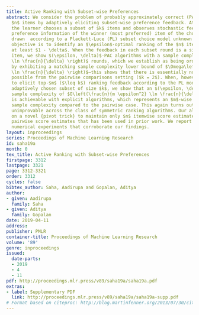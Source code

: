 ```yaml
---
title: Active Ranking with Subset-wise Preferences
abstract: We consider the problem of probably approximately correct (PAC) ranking
  $n$ items by adaptively eliciting subset-wise preference feedback. At each round,
  the learner chooses a subset of $k$ items and observes stochastic feedback indicating
  preference information of the winner (most preferred) item of the chosen subset
  drawn  according to a Plackett-Luce (PL) subset choice model unknown a priori. The
  objective is to identify an $\epsilon$-optimal ranking of the $n$ items with probability
  at least $1 - \delta$. When the feedback in each subset round is a single Plackett-Luce-sampled
  item, we show $(\epsilon, \delta)$-PAC algorithms with a sample complexity of $O\left(\frac{n}{\epsilon^2}
  \ln \frac{n}{\delta} \right)$ rounds, which we establish as being order-optimal
  by exhibiting a matching sample complexity lower bound of $\Omega\left(\frac{n}{\epsilon^2}
  \ln \frac{n}{\delta} \right)$—this shows that there is essentially no improvement
  possible from the pairwise comparisons setting ($k = 2$). When, however, it is possible
  to elicit top-$m$ ($\leq k$) ranking feedback according to the PL model from each
  adaptively chosen subset of size $k$, we show that an $(\epsilon, \delta)$-PAC ranking
  sample complexity of $O\left(\frac{n}{m \epsilon^2} \ln \frac{n}{\delta} \right)$
  is achievable with explicit algorithms, which represents an $m$-wise reduction in
  sample complexity compared to the pairwise case. This again turns out to be order-wise
  unimprovable across the class of symmetric ranking algorithms. Our algorithms rely
  on a novel {pivot trick} to maintain only $n$ itemwise score estimates, unlike $O(n^2)$
  pairwise score estimates that has been used in prior work. We report results of
  numerical experiments that corroborate our findings.
layout: inproceedings
series: Proceedings of Machine Learning Research
id: saha19a
month: 0
tex_title: Active Ranking with Subset-wise Preferences
firstpage: 3312
lastpage: 3321
page: 3312-3321
order: 3312
cycles: false
bibtex_author: Saha, Aadirupa and Gopalan, Aditya
author:
- given: Aadirupa
  family: Saha
- given: Aditya
  family: Gopalan
date: 2019-04-11
address: 
publisher: PMLR
container-title: Proceedings of Machine Learning Research
volume: '89'
genre: inproceedings
issued:
  date-parts:
  - 2019
  - 4
  - 11
pdf: http://proceedings.mlr.press/v89/saha19a/saha19a.pdf
extras:
- label: Supplementary PDF
  link: http://proceedings.mlr.press/v89/saha19a/saha19a-supp.pdf
# Format based on citeproc: http://blog.martinfenner.org/2013/07/30/citeproc-yaml-for-bibliographies/
---
```

